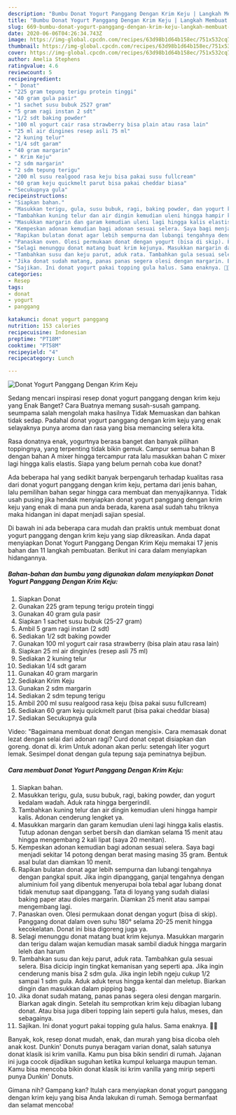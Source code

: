 ```yaml
---
description: "Bumbu Donat Yogurt Panggang Dengan Krim Keju | Langkah Membuat Donat Yogurt Panggang Dengan Krim Keju Yang Lezat"
title: "Bumbu Donat Yogurt Panggang Dengan Krim Keju | Langkah Membuat Donat Yogurt Panggang Dengan Krim Keju Yang Lezat"
slug: 669-bumbu-donat-yogurt-panggang-dengan-krim-keju-langkah-membuat-donat-yogurt-panggang-dengan-krim-keju-yang-lezat
date: 2020-06-06T04:26:34.743Z
image: https://img-global.cpcdn.com/recipes/63d98b1d64b158ec/751x532cq70/donat-yogurt-panggang-dengan-krim-keju-foto-resep-utama.jpg
thumbnail: https://img-global.cpcdn.com/recipes/63d98b1d64b158ec/751x532cq70/donat-yogurt-panggang-dengan-krim-keju-foto-resep-utama.jpg
cover: https://img-global.cpcdn.com/recipes/63d98b1d64b158ec/751x532cq70/donat-yogurt-panggang-dengan-krim-keju-foto-resep-utama.jpg
author: Amelia Stephens
ratingvalue: 4.6
reviewcount: 5
recipeingredient:
- " Donat"
- "225 gram tepung terigu protein tinggi"
- "40 gram gula pasir"
- "1 sachet susu bubuk 2527 gram"
- "5 gram ragi instan 2 sdt"
- "1/2 sdt baking powder"
- "100 ml yogurt cair rasa strawberry bisa plain atau rasa lain"
- "25 ml air dingines resep asli 75 ml"
- "2 kuning telur"
- "1/4 sdt garam"
- "40 gram margarin"
- " Krim Keju"
- "2 sdm margarin"
- "2 sdm tepung terigu"
- "200 ml susu realgood rasa keju bisa pakai susu fullcream"
- "60 gram keju quickmelt parut bisa pakai cheddar biasa"
- "Secukupnya gula"
recipeinstructions:
- "Siapkan bahan."
- "Masukkan terigu, gula, susu bubuk, ragi, baking powder, dan yogurt kedalam wadah. Aduk rata hingga bergerindil."
- "Tambahkan kuning telur dan air dingin kemudian uleni hingga hampir kalis. Adonan cenderung lengket ya."
- "Masukkan margarin dan garam kemudian uleni lagi hingga kalis elastis. Tutup adonan dengan serbet bersih dan diamkan selama 15 menit atau hingga mengembang 2 kali lipat (saya 20 menitan)."
- "Kempeskan adonan kemudian bagi adonan sesuai selera. Saya bagi menjadi sekitar 14 potong dengan berat masing masing 35 gram. Bentuk asal bulat dan diamkan 10 menit."
- "Rapikan bulatan donat agar lebih sempurna dan lubangi tengahnya dengan pangkal spuit. Jika ingin dipanggang, ganjal tengahnya dengan aluminium foil yang dibentuk menyerupai bola tebal agar lubang donat tidak menutup saat dipanggang. Tata di loyang yang sudah dialasi baking paper atau dioles margarin. Diamkan 25 menit atau sampai mengembang lagi."
- "Panaskan oven. Olesi permukaan donat dengan yogurt (bisa di skip). Panggang donat dalam oven suhu 180° selama 20-25 menit hingga kecokelatan. Donat ini bisa digoreng juga ya."
- "Selagi menunggu donat matang buat krim kejunya. Masukkan margarin dan terigu dalam wajan kemudian masak sambil diaduk hingga margarin leleh dan harum"
- "Tambahkan susu dan keju parut, aduk rata. Tambahkan gula sesuai selera. Bisa dicicip ingin tingkat kemanisan yang seperti apa. Jika ingin cenderung manis bisa 2 sdm gula. Jika ingin lebih ngeju cukup 1/2 sampai 1 sdm gula. Aduk aduk terus hingga kental dan meletup. Biarkan dingin dan masukkan dalam pipping bag."
- "Jika donat sudah matang, panas panas segera olesi dengan margarin. Biarkan agak dingin. Setelah itu semprotkan krim keju dibagian lubang donat. Atau bisa juga diberi topping lain seperti gula halus, meses, dan sebagainya."
- "Sajikan. Ini donat yogurt pakai topping gula halus. Sama enaknya. 👍🏻"
categories:
- Resep
tags:
- donat
- yogurt
- panggang

katakunci: donat yogurt panggang 
nutrition: 153 calories
recipecuisine: Indonesian
preptime: "PT18M"
cooktime: "PT58M"
recipeyield: "4"
recipecategory: Lunch

---
```



![Donat Yogurt Panggang Dengan Krim Keju](https://img-global.cpcdn.com/recipes/63d98b1d64b158ec/751x532cq70/donat-yogurt-panggang-dengan-krim-keju-foto-resep-utama.jpg)

Sedang mencari inspirasi resep donat yogurt panggang dengan krim keju yang Enak Banget? Cara Buatnya memang susah-susah gampang. seumpama salah mengolah maka hasilnya Tidak Memuaskan dan bahkan tidak sedap. Padahal donat yogurt panggang dengan krim keju yang enak selayaknya punya aroma dan rasa yang bisa memancing selera kita.

Rasa donatnya enak, yogurtnya berasa banget dan banyak pilihan toppingnya, yang terpenting tidak bikin gemuk. Campur semua bahan B dengan bahan A mixer hingga tercampur rata lalu masukkan bahan C mixer lagi hingga kalis elastis. Siapa yang belum pernah coba kue donat?

Ada beberapa hal yang sedikit banyak berpengaruh terhadap kualitas rasa dari donat yogurt panggang dengan krim keju, pertama dari jenis bahan, lalu pemilihan bahan segar hingga cara membuat dan menyajikannya. Tidak usah pusing jika hendak menyiapkan donat yogurt panggang dengan krim keju yang enak di mana pun anda berada, karena asal sudah tahu triknya maka hidangan ini dapat menjadi sajian spesial.


Di bawah ini ada beberapa cara mudah dan praktis untuk membuat donat yogurt panggang dengan krim keju yang siap dikreasikan. Anda dapat menyiapkan Donat Yogurt Panggang Dengan Krim Keju memakai 17 jenis bahan dan 11 langkah pembuatan. Berikut ini cara dalam menyiapkan hidangannya.

<!--inarticleads1-->

##### Bahan-bahan dan bumbu yang digunakan dalam menyiapkan Donat Yogurt Panggang Dengan Krim Keju:

1. Siapkan  Donat
1. Gunakan 225 gram tepung terigu protein tinggi
1. Gunakan 40 gram gula pasir
1. Siapkan 1 sachet susu bubuk (25-27 gram)
1. Ambil 5 gram ragi instan (2 sdt)
1. Sediakan 1/2 sdt baking powder
1. Gunakan 100 ml yogurt cair rasa strawberry (bisa plain atau rasa lain)
1. Siapkan 25 ml air dingin/es (resep asli 75 ml)
1. Sediakan 2 kuning telur
1. Sediakan 1/4 sdt garam
1. Gunakan 40 gram margarin
1. Sediakan  Krim Keju
1. Gunakan 2 sdm margarin
1. Sediakan 2 sdm tepung terigu
1. Ambil 200 ml susu realgood rasa keju (bisa pakai susu fullcream)
1. Sediakan 60 gram keju quickmelt parut (bisa pakai cheddar biasa)
1. Sediakan Secukupnya gula


Video: &#34;Bagaimana membuat donat dengan mengisi». Cara memasak donat lezat dengan selai dari adonan ragi? Curd donat cepat disiapkan dan goreng. donat di. krim Untuk adonan akan perlu: setengah liter yogurt lemak. Sesimpel donat dengan gula tepung saja peminatnya bejibun. 

<!--inarticleads2-->

##### Cara membuat Donat Yogurt Panggang Dengan Krim Keju:

1. Siapkan bahan.
1. Masukkan terigu, gula, susu bubuk, ragi, baking powder, dan yogurt kedalam wadah. Aduk rata hingga bergerindil.
1. Tambahkan kuning telur dan air dingin kemudian uleni hingga hampir kalis. Adonan cenderung lengket ya.
1. Masukkan margarin dan garam kemudian uleni lagi hingga kalis elastis. Tutup adonan dengan serbet bersih dan diamkan selama 15 menit atau hingga mengembang 2 kali lipat (saya 20 menitan).
1. Kempeskan adonan kemudian bagi adonan sesuai selera. Saya bagi menjadi sekitar 14 potong dengan berat masing masing 35 gram. Bentuk asal bulat dan diamkan 10 menit.
1. Rapikan bulatan donat agar lebih sempurna dan lubangi tengahnya dengan pangkal spuit. Jika ingin dipanggang, ganjal tengahnya dengan aluminium foil yang dibentuk menyerupai bola tebal agar lubang donat tidak menutup saat dipanggang. Tata di loyang yang sudah dialasi baking paper atau dioles margarin. Diamkan 25 menit atau sampai mengembang lagi.
1. Panaskan oven. Olesi permukaan donat dengan yogurt (bisa di skip). Panggang donat dalam oven suhu 180° selama 20-25 menit hingga kecokelatan. Donat ini bisa digoreng juga ya.
1. Selagi menunggu donat matang buat krim kejunya. Masukkan margarin dan terigu dalam wajan kemudian masak sambil diaduk hingga margarin leleh dan harum
1. Tambahkan susu dan keju parut, aduk rata. Tambahkan gula sesuai selera. Bisa dicicip ingin tingkat kemanisan yang seperti apa. Jika ingin cenderung manis bisa 2 sdm gula. Jika ingin lebih ngeju cukup 1/2 sampai 1 sdm gula. Aduk aduk terus hingga kental dan meletup. Biarkan dingin dan masukkan dalam pipping bag.
1. Jika donat sudah matang, panas panas segera olesi dengan margarin. Biarkan agak dingin. Setelah itu semprotkan krim keju dibagian lubang donat. Atau bisa juga diberi topping lain seperti gula halus, meses, dan sebagainya.
1. Sajikan. Ini donat yogurt pakai topping gula halus. Sama enaknya. 👍🏻


Banyak, kok, resep donat mudah, enak, dan murah yang bisa dicoba oleh anak kost. Dunkin&#39; Donuts punya beragam varian donat, salah satunya donat klasik isi krim vanilla. Kamu pun bisa bikin sendiri di rumah. Jajanan ini juga cocok dijadikan suguhan ketika kumpul keluarga maupun teman. Kamu bisa mencoba bikin donat klasik isi krim vanilla yang mirip seperti punya Dunkin&#39; Donuts. 

Gimana nih? Gampang kan? Itulah cara menyiapkan donat yogurt panggang dengan krim keju yang bisa Anda lakukan di rumah. Semoga bermanfaat dan selamat mencoba!
